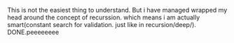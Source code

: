This is not the easiest thing to understand. But i have managed wrapped my head around the concept of recurssion. which
means i am actually smart(constant search for validation. just like in recursion/deep/). DONE.peeeeeeee